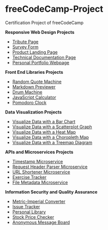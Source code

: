 # freeCodeCamp-Project

Certification Project of freeCodeCamp

**Responsive Web Design Projects**

-   [Tribute Page](https://codepen.io/ThePrakashKumar/full/LrwGPZ)
-   [Survey Form](https://codepen.io/ThePrakashKumar/full/LraMJq)
-   [Product Landing Page](https://codepen.io/ThePrakashKumar/full/bjboPE)
-   [Technical Documentation Page](https://codepen.io/ThePrakashKumar/full/pZjpER)
-   [Personal Portfolio Webpage](https://codepen.io/ThePrakashKumar/full/vaGBmE)

**Front End Libraries Projects**

-   [Random Quote Machine](https://codepen.io/ThePrakashKumar/full/GRJwBoM)
-   [Markdown Previewer](https://codepen.io/ThePrakashKumar/full/MWwZzvx)
-   [Drum Machine](https://codepen.io/ThePrakashKumar/full/dyYbdmX)
-   [JavaScript Calculator](https://codepen.io/ThePrakashKumar/full/jObqZJb)
-   [Pomodoro Clock](https://codepen.io/ThePrakashKumar/full/pojeqLy)

**Data Visualization Projects**

-   [Visualize Data with a Bar Chart](https://codepen.io/ThePrakashKumar/full/ExxovZL)
-   [Visualize Data with a Scatterplot Graph](https://codepen.io/ThePrakashKumar/full/eYmOQKG)
-   [Visualize Data with a Heat Map](https://codepen.io/ThePrakashKumar/full/eYmBWNO)
-   [Visualize Data with a Choropleth Map](https://codepen.io/ThePrakashKumar/full/gObmXqy)
-   [Visualize Data with a Treemap Diagram](https://codepen.io/ThePrakashKumar/full/MWYOaeV)

**APIs and Microservices Projects**

-   [Timestamp Microservice](https://fcc--timestamp--microservice.glitch.me)
-   [Request Header Parser Microservice](https://fcc--request--header--parser--microservice.glitch.me/)
-   [URL Shortener Microservice](https://fcc--url--shortener--microservice.glitch.me/)
-   [Exercise Tracker](https://fcc---exercise---tracker.glitch.me/)
-   [File Metadata Microservice](https://fcc--file--metadata--microservice.glitch.me/)

**Information Security and Quality Assurance**

-   [Metric-Imperial Converter](https://FCCMetric-Imperial-Converter.theprakashkumar.repl.co/)
-   [Issue Tracker](https://fccissue-tracker.theprakashkumar.repl.co/)
-   [Personal Library](https://fccpersonal-library.theprakashkumar.repl.co/)
-   [Stock Price Checker](https://fccstock-price-checker.theprakashkumar.repl.co/)
-   [Anonymous Message Board](https://fccanonymous-message-board.theprakashkumar.repl.co/)

